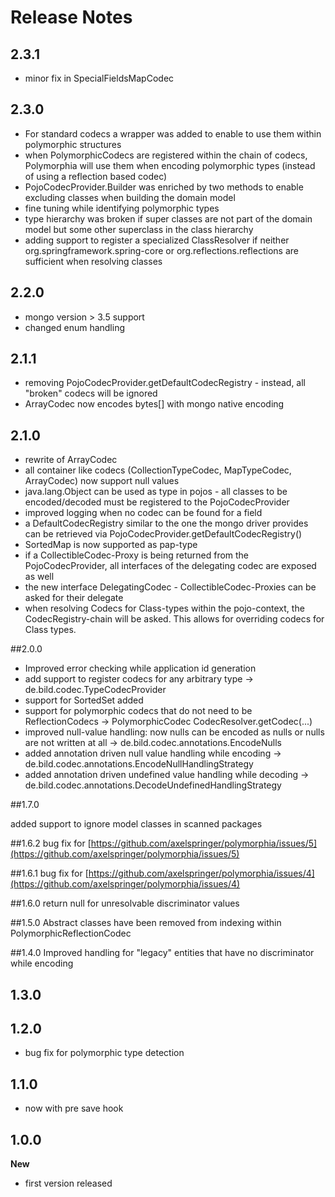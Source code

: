 Release Notes
=======

## 2.3.1
* minor fix in SpecialFieldsMapCodec

## 2.3.0
* For standard codecs a wrapper was added to enable to use them within polymorphic structures
* when PolymorphicCodecs are registered within the chain of codecs, Polymorphia will use them when encoding polymorphic types (instead of using a reflection based codec)
* PojoCodecProvider.Builder was enriched by two methods to enable excluding classes when building the domain model
* fine tuning while identifying polymorphic types
* type hierarchy was broken if super classes are not part of the domain model but some other superclass in the class hierarchy
* adding support to register a specialized ClassResolver if neither org.springframework.spring-core or org.reflections.reflections are sufficient when resolving classes  


## 2.2.0
* mongo version > 3.5 support
* changed enum handling

## 2.1.1
* removing PojoCodecProvider.getDefaultCodecRegistry - instead, all "broken" codecs will be ignored
* ArrayCodec now encodes bytes[] with mongo native encoding


## 2.1.0
* rewrite of ArrayCodec
* all container like codecs (CollectionTypeCodec, MapTypeCodec, ArrayCodec) now support null values
* java.lang.Object can be used as type in pojos - all classes to be encoded/decoded must be registered to the PojoCodecProvider
* improved logging when no codec can be found for a field
* a DefaultCodecRegistry similar to the one the mongo driver provides can be retrieved via PojoCodecProvider.getDefaultCodecRegistry()
* SortedMap is now supported as pap-type
* if a CollectibleCodec-Proxy is being returned from the PojoCodecProvider, all interfaces of the delegating codec are exposed as well
* the new interface DelegatingCodec - CollectibleCodec-Proxies can be asked for their delegate
* when resolving Codecs for Class-types within the pojo-context, the CodecRegistry-chain will be asked. This allows for overriding codecs for Class types. 

##2.0.0
* Improved error checking while application id generation
* add support to register codecs for any arbitrary type -> de.bild.codec.TypeCodecProvider
* support for SortedSet added
* support for polymorphic codecs that do not need to be ReflectionCodecs  -> PolymorphicCodec CodecResolver.getCodec(...)
* improved null-value handling: now nulls can be encoded as nulls or nulls are not written at all -> de.bild.codec.annotations.EncodeNulls
* added annotation driven null value handling while encoding -> de.bild.codec.annotations.EncodeNullHandlingStrategy
* added annotation driven undefined value handling while decoding -> de.bild.codec.annotations.DecodeUndefinedHandlingStrategy



##1.7.0

added support to ignore model classes in scanned packages


##1.6.2
bug fix for [https://github.com/axelspringer/polymorphia/issues/5](https://github.com/axelspringer/polymorphia/issues/5) 



##1.6.1
bug fix for [https://github.com/axelspringer/polymorphia/issues/4](https://github.com/axelspringer/polymorphia/issues/4) 


##1.6.0
return null for unresolvable discriminator values 

##1.5.0
Abstract classes have been removed from indexing within PolymorphicReflectionCodec

##1.4.0
Improved handling for "legacy" entities that have no discriminator while encoding

## 1.3.0
 
## 1.2.0
- bug fix for polymorphic type detection

## 1.1.0
- now with pre save hook

## 1.0.0
**New**
- first version released